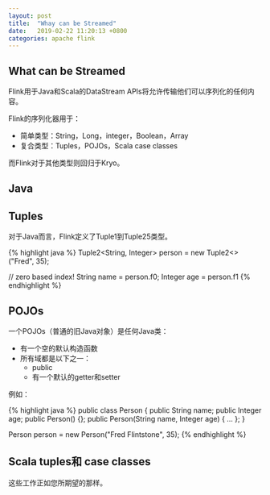 ```yaml
---
layout: post
title:  "Whay can be Streamed"
date:   2019-02-22 11:20:13 +0800
categories: apache flink
---
```


## What can be Streamed

Flink用于Java和Scala的DataStream APIs将允许传输他们可以序列化的任何内容。

Flink的序列化器用于：

- 简单类型：String，Long，integer，Boolean，Array
- 复合类型：Tuples，POJOs，Scala case classes

而Flink对于其他类型则回归于Kryo。

## Java

## Tuples
对于Java而言，Flink定义了Tuple1到Tuple25类型。

{% highlight java %}
Tuple2<String, Integer> person = new Tuple2<>("Fred", 35);

// zero based index!
String name = person.f0;
Integer age = person.f1
{% endhighlight %}

## POJOs

一个POJOs（普通的旧Java对象）是任何Java类：

- 有一个空的默认构造函数
- 所有域都是以下之一：
  - public
  - 有一个默认的getter和setter

例如：

{% highlight java %}
public class Person {
    public String name;
    public Integer age;
    public Person() {};
    public Person(String name, Integer age) {
        ...
    };
}

Person person = new Person("Fred Flintstone", 35);
{% endhighlight %}

## Scala tuples和 case classes

这些工作正如您所期望的那样。